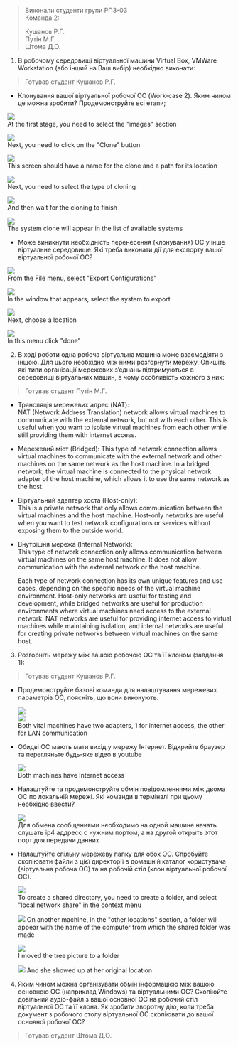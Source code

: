 >Виконали студенти групи РПЗ-03  
>Команда 2:
>
>Кушанов Р.Г.  
>Путін М.Г.  
>Штома Д.О.

1. В робочому середовищі віртуальної машини Virtual Box, VMWare Workstation (або інший на Ваш вибір) необхідно виконати:

>Готував студент Кушанов Р.Г.

  - Клонування вашої віртуальної робочої ОС (Work-case 2). Яким чином це можна зробити? Продемонструйте всі етапи;
  
  ![](https://i.imgur.com/DugCqfn.png)  
  At the first stage, you need to select the "images" section  
  
  ![](https://i.imgur.com/cbaoaT4.png)  
  Next, you need to click on the "Clone" button
  
  ![](https://i.imgur.com/uWFQBVC.png)  
  This screen should have a name for the clone and a path for its location
  
  ![](https://i.imgur.com/RXrhS88.png)  
  Next, you need to select the type of cloning
  
  ![](https://i.imgur.com/Ppd4taL.png)  
  And then wait for the cloning to finish
  
  ![](https://i.imgur.com/ZLTecVT.png)  
  The system clone will appear in the list of available systems
  
  
  - Може виникнути необхідність перенесення (клонування) ОС у інше віртуальне середовище. Які треба виконати дії для експорту вашої віртуальної робочої ОС?
  
  ![](https://i.imgur.com/YkT41kS.png)  
  From the File menu, select "Export Configurations"
  
  ![](https://i.imgur.com/sc08qwh.png)  
  In the window that appears, select the system to export
  
  ![](https://i.imgur.com/nWfYXRC.png)  
  Next, choose a location
  
  ![](https://i.imgur.com/R1lJ4Uk.png)  
  In this menu click "done"
  

2. В ході роботи одна робоча віртуальна машина може взаємодіяти з іншою. Для цього необхідно між ними розгорнути мережу. Опишіть які типи організації мережевих з’єднань підтримуються в середовищі віртуальних машин, в чому особливість кожного з них:

>Готував студент Путін М.Г.

  - Трансляція мережевих адрес (NAT):  
  NAT (Network Address Translation) network allows virtual machines to communicate with the external network, but not with each other. This is useful when you want to isolate virtual machines from each other while still providing them with internet access.
  - Мережевий міст (Bridged):
    This type of network connection allows virtual machines to communicate with the external network and other machines on the same network as the host machine. In a bridged network, the virtual machine is connected to the physical network adapter of the host machine, which allows it to use the same network as the host.
  - Віртуальний адаптер хоста (Host-only):  
    This is a private network that only allows communication between the virtual machines and the host machine. Host-only networks are useful when you want to test network configurations or services without exposing them to the outside world.
  - Внутрішня мережа (Internal Network):  
    This type of network connection only allows communication between virtual machines on the same host machine. It does not allow communication with the external network or the host machine.  
      
    Each type of network connection has its own unique features and use cases, depending on the specific needs of the virtual machine environment. Host-only networks are useful for testing and development, while bridged networks are useful for production environments where virtual machines need access to the external network. NAT networks are useful for providing internet access to virtual machines while maintaining isolation, and internal networks are useful for creating private networks between virtual machines on the same host.
 
3. Розгорніть мережу між вашою робочою ОС та її клоном (завдання 1):

>Готував студент Кушанов Р.Г.

  - Продемонструйте базові команди для налаштування мережевих параметрів ОС, поясніть, що вони виконують.

    ![](https://i.imgur.com/dZUkh3c.png)    
    ![](https://i.imgur.com/573btCd.png)  
    Both vital machines have two adapters, 1 for internet access, the other for LAN communication

  - Обидві ОС мають мати вихід у мережу Інтернет. Відкрийте браузер та перегляньте будь-яке відео в youtube

    ![](https://i.imgur.com/1vqQi6n.png)  
    Both machines have Internet access

  - Налаштуйте та продемонструйте обмін повідомленнями між двома ОС по локальній мережі. Які команди в терміналі при цьому необхідно ввести?
    
    ![](https://i.imgur.com/Ef0fNv3.png)  
    Для обмена сообщениями необходимо на одной машине начать слушать ip4 аддресс с нужним портом, а на другой открыть этот порт для передачи данних
    
  - Налаштуйте спільну мережеву папку для обох ОС. Спробуйте скопіювати файли з цієї директорії в домашній каталог користувача (віртуальна робоча ОС) та на робочій стіл (клон віртуальної робочої ОС).

    ![](https://i.imgur.com/WxYpfgJ.png)  
    To create a shared directory, you need to create a folder, and select "local network share" in the context menu
    
    ![](https://i.imgur.com/aILj8Ei.png)
    On another machine, in the "other locations" section, a folder will appear with the name of the computer from which the shared folder was made
    
    ![](https://i.imgur.com/NEjJsUO.png)  
    I moved the tree picture to a folder
    
    ![](https://i.imgur.com/RzjdMz6.png)
    And she showed up at her original location
 
4. Яким чином можна організувати обмін інформацією між вашою основною ОС (наприклад Windows) та віртуальними ОС? Скопіюйте довільний аудіо-файл з вашої основної ОС на робочий стіл віртуальної ОС та її клона. Як зробити зворотну дію, коли треба документ з робочого столу віртуальної ОС скопіювати до вашої основної робочої ОС?

>Готував студент Штома Д.О.
